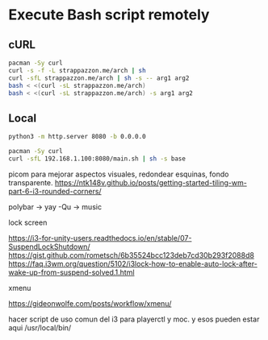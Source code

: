 # Execute Bash script remotely

## cURL

```bash
pacman -Sy curl
curl -s -f -L strappazzon.me/arch | sh
curl -sfL strappazzon.me/arch | sh -s -- arg1 arg2
bash < <(curl -sL strappazzon.me/arch)
bash < <(curl -sL strappazzon.me/arch) -s arg1 arg2
```

## Local

```bash
python3 -m http.server 8080 -b 0.0.0.0
```

```bash
pacman -Sy curl
curl -sfL 192.168.1.100:8080/main.sh | sh -s base
```

picom para mejorar aspectos visuales, redondear esquinas, fondo transparente.
https://ntk148v.github.io/posts/getting-started-tiling-wm-part-6-i3-rounded-corners/


polybar
-> yay -Qu
-> music

lock screen

https://i3-for-unity-users.readthedocs.io/en/stable/07-SuspendLockShutdown/
https://gist.github.com/rometsch/6b35524bcc123deb7cd30b293f2088d8
https://faq.i3wm.org/question/5102/i3lock-how-to-enable-auto-lock-after-wake-up-from-suspend-solved.1.html

xmenu

https://gideonwolfe.com/posts/workflow/xmenu/

hacer script de uso comun del i3 para playerctl y moc.
y esos pueden estar aqui /usr/local/bin/

